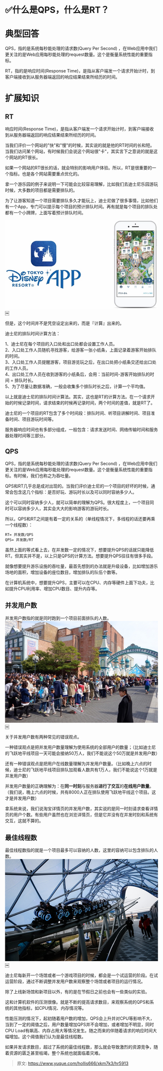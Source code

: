 # ✅什么是QPS，什么是RT？

# 典型回答


QPS，指的是系统每秒能处理的请求数(Query Per Second) ，在Web应用中我们更关注的是Web应用每秒能处理的request数量。这个是衡量系统性能的重要指标。



RT，指的是响应时间(Response Time)，是指从客户端发一个请求开始计时，到客户端接收到从服务器端返回的响应结果结束所经历的时间。





# 扩展知识
## RT


响应时间(Response Time)，是指从客户端发一个请求开始计时，到客户端接收到从服务器端返回的响应结果结束所经历的时间。



当我们评价一个网站的"快"和"慢"的时候，其实说的就是他的RT时间的长和短。当我们访问某个网站，有时候我们会说这个网站很"卡"，其实言下之意说的就是这个网站的RT很长。



如果一个网站的RT很长的话，就会特别的影响用户体验。所以，RT是很重要的一个指标。也是各个网站需要重点优化的。



拿一个游乐园的例子来说明一下可能会比较容易理解，比如我们去迪士尼乐园游玩时候，大多数的项目都是需要排队的。



为了让游客知道一个项目需要排队多久才能玩上，迪士尼做了很多事情，比如他们有一个App，专门可以提示每个项目的预计排队时间。再有就是每个项目的排队处都有一个小牌牌，上面写着预计排队时间。



![1666699215659-da7a747b-61e7-4338-9e90-77ac6c4fab8f.jpeg](./img/nbZ7l8Ri8S1iHG-i/1666699215659-da7a747b-61e7-4338-9e90-77ac6c4fab8f-256579.jpeg)￼



但是，这个时间并不是凭空设定出来的，而是『计算』出来的。



迪士尼的排队时间计算方法：



1、迪士尼在每个项目的入口处和出口处都会设置工作人员。  
2、入口处工作人员随机寻找游客，给游客一张小纸条，上面记录着游客开始排队的时间。  
3、入口处工作人员提醒游客，项目游览玩之后，在出口处把小纸条交还给出口处的工作人员。  
4、出口处工作人员在收到游客的小纸条后，会用：当前时间-游客开始排队的时间 = 排队时长。  
5、为了尽量让数据准确，一般会收集多个排队时长之后，计算一个平均值。



以上就是迪士尼的排队时间计算法。其实，这也是RT的计算方法。在一个请求开始的时候记录时间，请求结束的时候再记录时间，两个时间的差值，就是RT了。



迪士尼的一个项目的RT包含了多个时间段：排队时间、听项目讲解时间、项目准备时间、项目游玩时间等。



服务器响应时间也有多部分组成，一般包含：请求发送时间、网络传输时间和服务器处理时间等三部分。



## QPS 


QPS，指的是系统每秒能处理的请求数(Query Per Second) ，在Web应用中我们更关注的是Web应用每秒能处理的request数量。这个是衡量系统性能的重要指标。有时候，我们也称之为吞吐量。



QPS和RT几乎总是成对出现的。当我们评价迪士尼的一个项目的好坏的时候，通常会包含这几个指标：是否好玩、游玩时长以及可以同时容纳多少人。



这个可以同时容纳多少人，就可以简单的理解为QPS。很大程度上，一个项目同时可以容纳多少人，其实会大大的影响游客的游玩时长。



所以，QPS和RT之间是有着一定的关系的（单线程情况下，多线程的话还要再乘一个线程数）：



```latex
RT= 并发数/QPS
QPS= 并发数/RT
```



虽然上面的等式看上去，在并发数一定的情况下，想要提升QPS的话就只能降低RT。但其实并不是，以上只是QPS的计算方法。想要提升QPS往往有很多手段。



就像想要提升游乐设施的吞吐量，最首先想到的办法就是升级设备，比如增加游乐场地的面积，增加设备的座位数目，增加排队的队伍个数等。



在计算机系统中，想要提升QPS，主要可以在CPU、内存等硬件上面下功夫，比如提升CPU利用率、增加CPU数目、提升内存等。



## 并发用户数
并发用户数指的就是同时跑到一个项目前面排队的人数。  
![1666699215665-3e0a4a3e-958c-48c4-8197-d249ec39f159.jpeg](./img/nbZ7l8Ri8S1iHG-i/1666699215665-3e0a4a3e-958c-48c4-8197-d249ec39f159-859246.jpeg)￼



关于并发用户数有两种常见的错误观点。



一种错误观点是把并发用户数量理解为使用系统的全部用户的数量；（比如迪士尼的飞跃地平线项目一天可能会接纳50万人，我们不能说这个50万就是并发用户数）



还有一种错误观点是把用户在线数量理解为并发用户数量。（比如晚上六点的时候，迪士尼的飞跃地平线项目排队加观看人数共有1万人，我们不能说这个1万就是并发用户数）



并发用户数量的正确理解为：在**同一时刻**与服务器**进行了交互**的**在线用户数量**。（我们说，晚上六点的时候，共有8000人正在排队使用飞跃地平线这个项目。这才是并发用户数）



拿系统来说，我们说淘宝详情页的并发用户数，其实说的是同一时刻请求查看详情页的用户个数。有些用户虽然也在浏览详情页，但是它并没有在并发时刻和系统有交互，这就不算的。



## 最佳线程数


最佳线程数指的就是一个项目最多可以容纳的人数，这里的容纳可以包含排队的人数。  
![1666699215675-ceca63b2-2ac0-43ac-a384-c07234331db3.jpeg](./img/nbZ7l8Ri8S1iHG-i/1666699215675-ceca63b2-2ac0-43ac-a384-c07234331db3-552838.jpeg)￼



迪士尼每新开一个场馆或者一个游戏项目的时候，都会是一个试运营的阶段。在试运营阶段，通过不断调整并发用户数来观察整个场馆或者项目的运行情况。



除了上线新场馆和新项目以外，有的是在节假日之前也会有一些类似的实验。



这和计算机软件的压测很像。就是不断的提高请求数目，来观察系统的QPS和系统的其他指标，如CPU情况、内存情况等。



性能压测的情况下，起初随着用户数的增加，QPS会上升并对CPU等影响不大，当到了一定的阈值之后，用户数量增加QPS并不会增加，或者增加不明显，同时CPU Load有飙高、内存占用大等情况发生。随之而来的伴随着请求的响应时间大幅增加。这个阈值我们认为是最佳线程数。



如果并发请求数目，超过了系统的最佳线程数，那么就会导致激烈的资源竞争，随着资源的匮乏甚至枯竭，整个系统也就面临着灾难。









> 原文: <https://www.yuque.com/hollis666/xkm7k3/hr5913>